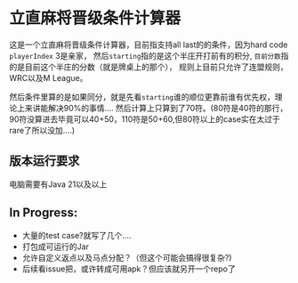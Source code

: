 # 立直麻将晋级条件计算器

这是一个立直麻将晋级条件计算器，目前指支持all last的的条件，因为hard code `playerIndex` 3是亲家，
然后`starting`指的是这个半庄开打前有的积分,
`目前分数`指的是目前这个半庄的分数（就是牌桌上的那个），
规则上目前只允许了连盟规则，WRC以及M League。

然后条件里算的是如果同分，就是先看`starting`谁的顺位更靠前谁有优先权，理论上来讲能解决90%的事情....
然后计算上只算到了70符。(80符是40符的那行，90符没算进去毕竟可以40+50，110符是50+60,但80符以上的case实在太过于rare了所以没加....)

## 版本运行要求
电脑需要有Java 21以及以上

## In Progress:
- 大量的test case?就写了几个....
- 打包成可运行的Jar 
- 允许自定义返点以及马点分配？（但这个可能会搞得很复杂?)
- 后续看issue把，或许转成可用apk？但应该就另开一个repo了